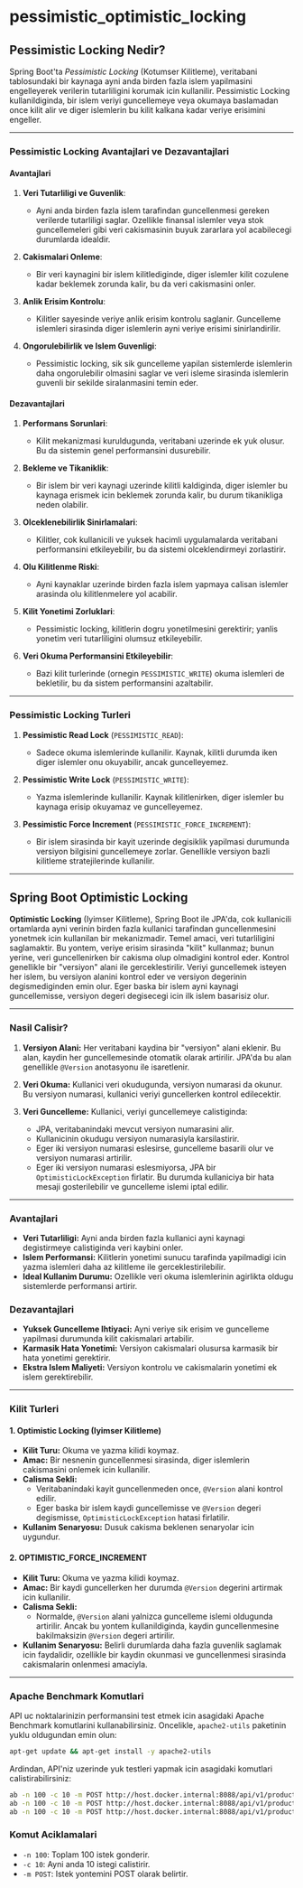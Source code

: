 # pessimistic_optimistic_locking

## Pessimistic Locking Nedir?

Spring Boot'ta *Pessimistic Locking* (Kotumser Kilitleme), veritabani tablosundaki bir kaynaga ayni anda birden fazla islem yapilmasini engelleyerek verilerin tutarliligini korumak icin kullanilir. Pessimistic Locking kullanildiginda, bir islem veriyi guncellemeye veya okumaya baslamadan once kilit alir ve diger islemlerin bu kilit kalkana kadar veriye erisimini engeller.

---

### Pessimistic Locking Avantajlari ve Dezavantajlari

#### Avantajlari

1. **Veri Tutarliligi ve Guvenlik**:
    - Ayni anda birden fazla islem tarafindan guncellenmesi gereken verilerde tutarliligi saglar. Ozellikle finansal islemler veya stok guncellemeleri gibi veri cakismasinin buyuk zararlara yol acabilecegi durumlarda idealdir.

2. **Cakismalari Onleme**:
    - Bir veri kaynagini bir islem kilitlediginde, diger islemler kilit cozulene kadar beklemek zorunda kalir, bu da veri cakismasini onler.

3. **Anlik Erisim Kontrolu**:
    - Kilitler sayesinde veriye anlik erisim kontrolu saglanir. Guncelleme islemleri sirasinda diger islemlerin ayni veriye erisimi sinirlandirilir.

4. **Ongorulebilirlik ve Islem Guvenligi**:
    - Pessimistic locking, sik sik guncelleme yapilan sistemlerde islemlerin daha ongorulebilir olmasini saglar ve veri isleme sirasinda islemlerin guvenli bir sekilde siralanmasini temin eder.

#### Dezavantajlari

1. **Performans Sorunlari**:
    - Kilit mekanizmasi kuruldugunda, veritabani uzerinde ek yuk olusur. Bu da sistemin genel performansini dusurebilir.

2. **Bekleme ve Tikaniklik**:
    - Bir islem bir veri kaynagi uzerinde kilitli kaldiginda, diger islemler bu kaynaga erismek icin beklemek zorunda kalir, bu durum tikanikliga neden olabilir.

3. **Olceklenebilirlik Sinirlamalari**:
    - Kilitler, cok kullanicili ve yuksek hacimli uygulamalarda veritabani performansini etkileyebilir, bu da sistemi olceklendirmeyi zorlastirir.

4. **Olu Kilitlenme Riski**:
    - Ayni kaynaklar uzerinde birden fazla islem yapmaya calisan islemler arasinda olu kilitlenmelere yol acabilir.

5. **Kilit Yonetimi Zorluklari**:
    - Pessimistic locking, kilitlerin dogru yonetilmesini gerektirir; yanlis yonetim veri tutarliligini olumsuz etkileyebilir.

6. **Veri Okuma Performansini Etkileyebilir**:
    - Bazi kilit turlerinde (ornegin `PESSIMISTIC_WRITE`) okuma islemleri de bekletilir, bu da sistem performansini azaltabilir.

---

### Pessimistic Locking Turleri

1. **Pessimistic Read Lock** (`PESSIMISTIC_READ`):
    - Sadece okuma islemlerinde kullanilir. Kaynak, kilitli durumda iken diger islemler onu okuyabilir, ancak guncelleyemez.

2. **Pessimistic Write Lock** (`PESSIMISTIC_WRITE`):
    - Yazma islemlerinde kullanilir. Kaynak kilitlenirken, diger islemler bu kaynaga erisip okuyamaz ve guncelleyemez.

3. **Pessimistic Force Increment** (`PESSIMISTIC_FORCE_INCREMENT`):
    - Bir islem sirasinda bir kayit uzerinde degisiklik yapilmasi durumunda versiyon bilgisini guncellemeye zorlar. Genellikle versiyon bazli kilitleme stratejilerinde kullanilir.

---

## Spring Boot Optimistic Locking

**Optimistic Locking** (Iyimser Kilitleme), Spring Boot ile JPA'da, cok kullanicili ortamlarda ayni verinin birden fazla kullanici tarafindan guncellenmesini yonetmek icin kullanilan bir mekanizmadir. Temel amaci, veri tutarliligini saglamaktir. Bu yontem, veriye erisim sirasinda "kilit" kullanmaz; bunun yerine, veri guncellenirken bir cakisma olup olmadigini kontrol eder. Kontrol genellikle bir "versiyon" alani ile gerceklestirilir. Veriyi guncellemek isteyen her islem, bu versiyon alanini kontrol eder ve versiyon degerinin degismediginden emin olur. Eger baska bir islem ayni kaynagi guncellemisse, versiyon degeri degisecegi icin ilk islem basarisiz olur.

---

### Nasil Calisir?

1. **Versiyon Alani:** Her veritabani kaydina bir "versiyon" alani eklenir. Bu alan, kaydin her guncellemesinde otomatik olarak artirilir. JPA'da bu alan genellikle `@Version` anotasyonu ile isaretlenir.

2. **Veri Okuma:** Kullanici veri okudugunda, versiyon numarasi da okunur. Bu versiyon numarasi, kullanici veriyi guncellerken kontrol edilecektir.

3. **Veri Guncelleme:** Kullanici, veriyi guncellemeye calistiginda:
    - JPA, veritabanindaki mevcut versiyon numarasini alir.
    - Kullanicinin okudugu versiyon numarasiyla karsilastirir.
    - Eger iki versiyon numarasi eslesirse, guncelleme basarili olur ve versiyon numarasi artirilir.
    - Eger iki versiyon numarasi eslesmiyorsa, JPA bir `OptimisticLockException` firlatir. Bu durumda kullaniciya bir hata mesaji gosterilebilir ve guncelleme islemi iptal edilir.

---

### Avantajlari

- **Veri Tutarliligi:** Ayni anda birden fazla kullanici ayni kaynagi degistirmeye calistiginda veri kaybini onler.
- **Islem Performansi:** Kilitlerin yonetimi sunucu tarafinda yapilmadigi icin yazma islemleri daha az kilitleme ile gerceklestirilebilir.
- **Ideal Kullanim Durumu:** Ozellikle veri okuma islemlerinin agirlikta oldugu sistemlerde performansi artirir.

### Dezavantajlari

- **Yuksek Guncelleme Ihtiyaci:** Ayni veriye sik erisim ve guncelleme yapilmasi durumunda kilit cakismalari artabilir.
- **Karmasik Hata Yonetimi:** Versiyon cakismalari olusursa karmasik bir hata yonetimi gerektirir.
- **Ekstra Islem Maliyeti:** Versiyon kontrolu ve cakismalarin yonetimi ek islem gerektirebilir.

---

### Kilit Turleri

#### 1. Optimistic Locking (Iyimser Kilitleme)

- **Kilit Turu:** Okuma ve yazma kilidi koymaz.
- **Amac:** Bir nesnenin guncellenmesi sirasinda, diger islemlerin cakismasini onlemek icin kullanilir.
- **Calisma Sekli:**
    - Veritabanindaki kayit guncellenmeden once, `@Version` alani kontrol edilir.
    - Eger baska bir islem kaydi guncellemisse ve `@Version` degeri degismisse, `OptimisticLockException` hatasi firlatilir.
- **Kullanim Senaryosu:** Dusuk cakisma beklenen senaryolar icin uygundur.

#### 2. OPTIMISTIC_FORCE_INCREMENT

- **Kilit Turu:** Okuma ve yazma kilidi koymaz.
- **Amac:** Bir kaydi guncellerken her durumda `@Version` degerini artirmak icin kullanilir.
- **Calisma Sekli:**
    - Normalde, `@Version` alani yalnizca guncelleme islemi oldugunda artirilir. Ancak bu yontem kullanildiginda, kaydin guncellenmesine bakilmaksizin `@Version` degeri artirilir.
- **Kullanim Senaryosu:** Belirli durumlarda daha fazla guvenlik saglamak icin faydalidir, ozellikle bir kaydin okunmasi ve guncellenmesi sirasinda cakismalarin onlenmesi amaciyla.

---

### Apache Benchmark Komutlari

API uc noktalarinizin performansini test etmek icin asagidaki Apache Benchmark komutlarini kullanabilirsiniz. Oncelikle, `apache2-utils` paketinin yuklu oldugundan emin olun:

```bash
apt-get update && apt-get install -y apache2-utils
```

Ardindan, API'niz uzerinde yuk testleri yapmak icin asagidaki komutlari calistirabilirsiniz:

```bash
ab -n 100 -c 10 -m POST http://host.docker.internal:8088/api/v1/products/27/pessimistic/reduce-stock
ab -n 100 -c 10 -m POST http://host.docker.internal:8088/api/v1/products/26/optimistic/reduce-stock
ab -n 100 -c 10 -m POST http://host.docker.internal:8088/api/v1/products/25/none/reduce-stock
```

### Komut Aciklamalari

- `-n 100`: Toplam 100 istek gonderir.
- `-c 10`: Ayni anda 10 istegi calistirir.
- `-m POST`: Istek yontemini POST olarak belirtir.

